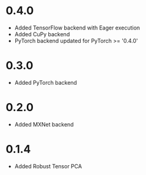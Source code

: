 # 0.4.0

- Added TensorFlow backend with Eager execution
- Added CuPy backend
- PyTorch backend updated for PyTorch >= '0.4.0'

# 0.3.0

- Added PyTorch backend

# 0.2.0

- Added MXNet backend

# 0.1.4

- Added Robust Tensor PCA

